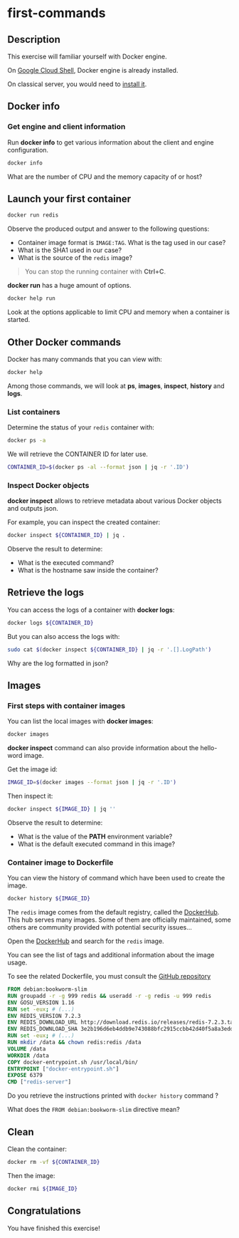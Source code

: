 # first-commands

<walkthrough-tutorial-duration duration="25.0"></walkthrough-tutorial-duration>

## Description

This exercise will familiar yourself with Docker engine.

On [Google Cloud Shell](https://cloud.google.com/shell), Docker engine is already installed.

On classical server, you would need to [install it](https://docs.docker.com/engine/install/).

## Docker info

### Get engine and client information

Run **docker info** to get various information about the client and engine configuration.

```sh
docker info
```

What are the number of CPU and the memory capacity of or host?

## Launch your first container

```sh
docker run redis
```

Observe the produced output and answer to the following questions:

* Container image format is `IMAGE:TAG`. What is the tag used in our case?
* What is the SHA1 used in our case?
* What is the source of the `redis` image?

> You can stop the running container with **Ctrl+C**.

**docker run** has a huge amount of options.

```sh
docker help run
```

Look at the options applicable to limit CPU and memory when a container is started.

## Other Docker commands

Docker has many commands that you can view with:

```sh
docker help
```

Among those commands, we will look at **ps**, **images**, **inspect**, **history** and **logs**.

### List containers

Determine the status of your `redis` container with:

```sh
docker ps -a
```

We will retrieve the CONTAINER ID for later use.

```sh
CONTAINER_ID=$(docker ps -al --format json | jq -r '.ID')
```

### Inspect Docker objects

**docker inspect** allows to retrieve metadata about various Docker objects and outputs json.

For example, you can inspect the created container:

```sh
docker inspect ${CONTAINER_ID} | jq .
```

Observe the result to determine:

* What is the executed command?
* What is the hostname saw inside the container?

## Retrieve the logs

You can access the logs of a container with **docker logs**:

```sh
docker logs ${CONTAINER_ID}
```

But you can also access the logs with:

```sh
sudo cat $(docker inspect ${CONTAINER_ID} | jq -r '.[].LogPath')
```

Why are the log formatted in json?

## Images

### First steps with container images

You can list the local images with **docker images**:

```sh
docker images
```

**docker inspect** command can also provide information about the hello-word image.

Get the image id:

```sh
IMAGE_ID=$(docker images --format json | jq -r '.ID')
```

Then inspect it:

```sh
docker inspect ${IMAGE_ID} | jq ''
```

Observe the result to determine:

* What is the value of the **PATH** environment variable?
* What is the default executed command in this image?

### Container image to Dockerfile

You can view the history of command which have been used to create the image.

```sh
docker history ${IMAGE_ID}
```

The `redis` image comes from the default registry, called the [DockerHub](https://hub.docker.com/). This hub
serves many images. Some of them are officially maintained, some others are community provided
with potential security issues...

Open the [DockerHub](https://hub.docker.com/) and search for the `redis` image.

You can see the list of tags and additional information about the image usage.

To see the related Dockerfile, you must consult the [GitHub repository](https://github.com/docker-library/redis/blob/master/7.2/bookworm/Dockerfile)

```Dockerfile
FROM debian:bookworm-slim
RUN groupadd -r -g 999 redis && useradd -r -g redis -u 999 redis
ENV GOSU_VERSION 1.16
RUN set -eux; # (...)
ENV REDIS_VERSION 7.2.3
ENV REDIS_DOWNLOAD_URL http://download.redis.io/releases/redis-7.2.3.tar.gz
ENV REDIS_DOWNLOAD_SHA 3e2b196d6eb4ddb9e743088bfc2915ccbb42d40f5a8a3edd8cb69c716ec34be7
RUN set -eux; # (...)
RUN mkdir /data && chown redis:redis /data
VOLUME /data
WORKDIR /data
COPY docker-entrypoint.sh /usr/local/bin/
ENTRYPOINT ["docker-entrypoint.sh"]
EXPOSE 6379
CMD ["redis-server"]
```

Do you retrieve the instructions printed with `docker history` command ?

What does the `FROM debian:bookworm-slim` directive mean?

## Clean

Clean the container:
```sh
docker rm -vf ${CONTAINER_ID}
```

Then the image:

```sh
docker rmi ${IMAGE_ID}
```

## Congratulations

You have finished this exercise!

<walkthrough-conclusion-trophy></walkthrough-conclusion-trophy>
